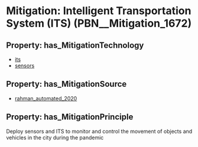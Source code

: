 # Mitigation: __Intelligent Transportation System (ITS)__ (PBN__Mitigation_1672)

## Property: has_MitigationTechnology

* [its](../Technology/PBN__Technology_3997)
* [sensors](../Technology/PBN__Technology_200)

## Property: has_MitigationSource

* [rahman_automated_2020](../Article/PBN__Article_265)

## Property: has_MitigationPrinciple

Deploy sensors and ITS to monitor and control the movement of objects and vehicles in the city during the pandemic

